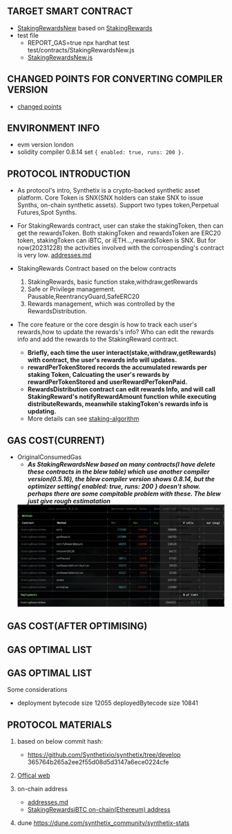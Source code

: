 ## TARGET SMART CONTRACT
*  [StakingRewardsNew](contracts/StakingRewardsNew.sol) based on [StakingRewards](contracts/StakingRewards.sol)
*  test file
    * REPORT_GAS=true npx hardhat test test/contracts/StakingRewardsNew.js
    * [StakingRewardsNew.js](test/contracts/StakingRewardsNew.js)
## CHANGED POINTS FOR CONVERTING COMPILER VERSION 
* [changed points](./AdjustCompilerVersion.md) 

## ENVIRONMENT INFO
* evm version london
* solidity compiler 0.8.14 set `{ enabled: true, runs: 200 }.`


## PROTOCOL INTRODUCTION
* As protocol's intro, Synthetix is a crypto-backed synthetic asset platform. Core Token is SNX(SNX holders can stake SNX to issue Synths, on-chain synthetic assets). Support two types token,Perpetual Futures,Spot Synths.


* For StakingRewards contract, user can stake the stakingToken, then can get the rewardsToken. Both  stakingToken and rewardsToken are ERC20 token, stakingToken can iBTC, or iETH...,rewardsToken is SNX. But for now(20231228) the activities involved with the corrospending's contract is very low. [addresses.md](https://github.com/Synthetixio/synthetix-docs/blob/master/content/addresses.md)

* StakingRewards Contract based on the below contracts
    1. StakingRewards, basic function stake,withdraw,getRewards
    2. Safe or Privilege management. Pausable,ReentrancyGuard,SafeERC20
    3. Rewards management, which was controlled by the RewardsDistribution.

* The core feature or the core desgin is how to track each user's rewards,how to update the rewards's info? Who can edit the rewards info and add the rewards to the StakingReward contract.
    * **Briefly, each time the user interact(stake,withdraw,getRewards) with contract, the user's rewards info will updates.**
    * **rewardPerTokenStored records the accumulated rewards per staking Token, Calcuating the user's rewards by rewardPerTokenStored and userRewardPerTokenPaid.** 
    * **RewardsDistribution contract can edit rewards Info, and will call StakingReward's notifyRewardAmount function while executing distributeRewards, meanwhile stakingToken's rewards info is updating.** 
    * More details can see [staking-algorithm](https://www.rareskills.io/post/staking-algorithm)


## GAS COST(CURRENT)
- OriginalConsumedGas
  * ***As StakingRewardsNew based on many contracts(I have delete these contracts in the blew table) which use another compiler version(0.5.16), the blew compiler version shows 0.8.14, but the optimizer setting{ enabled: true, runs: 200 } doesn't show.  perhaps there are some compitable problem with these. The blew just give rough estimatation***
  <img src="OriginalConsumedGas.png" alt="external_result" width="1000"/>


## GAS COST(AFTER OPTIMISING)






## GAS OPTIMAL LIST



## GAS OPTIMAL LIST

Some considerations
* deployment 
bytecode size
12055
deployedBytecode size
10841










## PROTOCOL MATERIALS

1. based on below commit hash: 
    * https://github.com/Synthetixio/synthetix/tree/develop 365764b265a2ee2f55d08d5d3147a6ece0224cfe
2. [Offical web](https://synthetix.io/)
3. on-chain address 
    * [addresses.md](https://github.com/Synthetixio/synthetix-docs/blob/master/content/addresses.md)
    * [StakingRewardsiBTC on-chain(Ethereum) address]( https://etherscan.io/address/0x167009dcDA2e49930a71712D956f02cc980DcC1b#code) 

3. dune
https://dune.com/synthetix_community/synthetix-stats